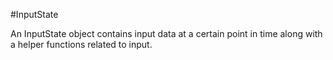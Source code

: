 #InputState

An InputState object contains input data at a certain point in time along with a helper functions related to input.


